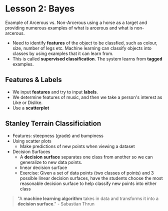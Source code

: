 # Lesson 2: Bayes
Example of Arcerous vs. Non-Arcerous using a horse as a target and providing numerous examples of what is arcerous and what is non-arcerous.
* Need to identify **features** of the object to be classfied, such as colour, size, number of legs etc. Machine learning can classify objects into classes by using examples that it can learn from.
* This is called **supervised classification**. The system learns from **tagged** examples.

## Features & Labels
* We input **features** and try to input **labels**.
* We determine features of music, and then we take a person's interest as Like or Dislike.
* Use a **scatterplot**

## Stanley Terrain Classificiation
* Features: steepness (grade) and bumpiness
* Using scatter plots
  * Make predictions of new points when viewing a dataset
* Decision Surfaces
  * A **decision surface** separates one class from another so we can generalize to new data points.
  * linear decision surface
  * Exercise: Given a set of data points (two classes of points) and 3 possible linear decision surfaces, have the students choose the most reasonable decision surface to help classify new points into either class

> "A **machine learning algorithm** takes in data and transforms it into a **decision surface**." - Sabastian Thrun


